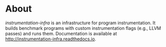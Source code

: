 About
=====

*instrumentation-infra* is an infrastructure for program instrumentation. It
builds benchmark programs with custom instrumentation flags (e.g., LLVM passes)
and runs them. Documentation is available at
http://instrumentation-infra.readthedocs.io.
